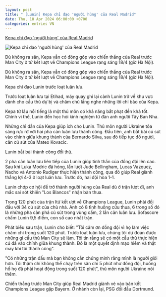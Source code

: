 ```yaml
---
layout: post
title: " [Lunin] Kepa chỉ đạo 'người hùng' của Real Madrid"
date: Thu, 18 Apr 2024 06:00:00 +0700
categories: entries VN
---
```

[Kepa chỉ đạo 'người hùng' của Real Madrid](https://znews.vn/kepa-chi-dao-nguoi-hung-cua-real-madrid-post1470889.html)

![Kepa chỉ đạo 'người hùng' của Real Madrid](https://photo.znews.vn/w1250/Uploaded/bpivpawv/2024_04_18/kepa.jpg)

Dù không ra sân, Kepa vẫn có đóng góp vào chiến thắng của Real trước Man City ở tứ kết lượt về Champions League rạng sáng 18/4 (giờ Hà Nội).

Dù không ra sân, Kepa vẫn có đóng góp vào chiến thắng của Real trước Man City ở tứ kết lượt về Champions League rạng sáng 18/4 (giờ Hà Nội).

Kepa chỉ đạo Lunin trước loạt luân lưu.

Trước loạt luân lưu tại Etihad, máy quay ghi lại cảnh Lunin trở về khu vực dành cho cầu thủ dự bị và chăm chú lắng nghe những lời chỉ bảo của Kepa.

Kepa từ lâu nổi tiếng là một thủ môn có khả năng bắt phạt đền khá tốt. Chính vì thế, Lunin đến học hỏi kinh nghiệm từ đàn anh người Tây Ban Nha.

Những chỉ dẫn của Kepa giúp ích cho Lunin. Thủ môn người Ukraine tỏa sáng rực rỡ với hai pha cản luân lưu thành công. Đầu tiên, anh bắt bài cú sút vào chính giữa khung thành của Bernardo Silva, sau đó tiếp tục đổ người, cản cú sút của Mateo Kovacic.

Lunin bắt bài thành công đối thủ.

2 pha cản luân lưu liên tiếp của Lunin giúp tinh thần của đồng đội lên cao. Sau khi Luka Modric đá hỏng, lần lượt Jude Bellingham, Lucas Vazquez, Nacho và Antonio Rudiger thực hiện thành công, qua đó giúp Real giành thắng lợi 4-3 ở loạt luân lưu. Trước đó, hai đội hòa 1-1.

Lunin chớp cơ hội để trở thành người hùng của Real dù ở trận lượt đi, anh mắc sai sót khiến "Los Blancos" nhận bàn thua.

Trong 120 phút của trận ltứ kết ượt về Champions League, Lunin phải đối đầu với 34 cú sút của chủ nhà. Anh có 8 tình huống cứu thua, 6 trong số đó là những pha cản phá cú sút trong vùng cấm, 2 lần cản luân lưu. Sofascore chấm Lunin 9,5 điểm, con số cao nhất trận.

Phát biểu sau trận, Lunin cho biết: "Tôi cảm ơn đồng đội vì họ làm việc chăm chỉ trong suốt 120 phút. Trước loạt luân lưu, chúng tôi dự đoán được những gì cầu thủ Man City sẽ làm. Tôi tin rằng sẽ có một cầu thủ thực hiện cú đá vào chính giữa khung thành. Đó là một quyết định mạo hiểm và thật may khi tôi thành công".

"Có những trận đấu mà bạn không cần chứng minh rằng mình là người giỏi hơn. Tôi thậm chí không thể chạy trên sân chỉ 5 phút như đồng đội, huống hồ họ đã phải hoạt động trong suốt 120 phút", thủ môn người Ukraine nói thêm.

Chiến thắng trước Man City giúp Real Madrid giành vé vào bán kết Champions League gặp Bayern. Ở nhánh còn lại, PSG đối đầu Dortmund.

